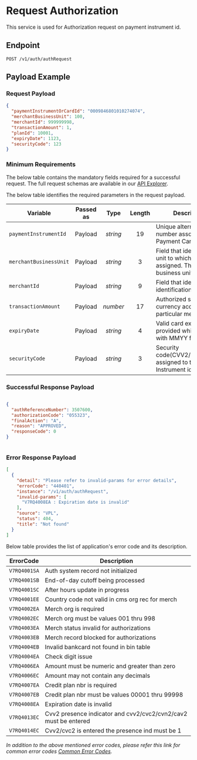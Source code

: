 # Request Authorization 

This service is used for Authorization request on payment instrument id.

## Endpoint

`POST /v1/auth/authRequest`

## Payload Example

### Request Payload

```json
{
  "paymentInstrumentOrCardId": "0009846801010274074",
  "merchantBusinessUnit": 100,
  "merchantId": 999999998,
  "transactionAmount": 1,
  "planId": 10001,
  "expiryDate": 1123,
  "securityCode": 123
}
```

### Minimum Requirements

The below table contains the mandatory fields required for a successful request. The full request schemas are available in our [API Explorer](../api/?type=post&path=/v1/auth/authRequest).

The below table identifies the required parameters in the request payload.

| Variable | Passed as | Type | Length | Description/Values |
| -------- | :-------: | :--: | :------------: | ------------------ |
| `paymentInstrumentId` | Payload | *string* | 19 | Unique alternate identification number associated with Payment Card Number. |
| `merchantBusinessUnit` | Payload | *string* | 3 | Field that identifies the business unit to which the store is assigned. The values for the business unit are 001–998. |
| `merchantId` | Payload | *string* | 9 | Field that identifies the store identification number. |
| `transactionAmount` | Payload | *number* | 17 | Authorized sales amount in the currency accepted by the particular merchant. |
| `expiryDate` | Payload | *string* | 4 | Valid card expire date should be provided which is of 4 character with MMYY format. |
| `securityCode` | Payload | *string* | 3 | Security code(CVV2/CVC2/CAV2/CVN2) assigned to the payment Instrument id. |

### Successful Response Payload

```json

{
  "authReferenceNumber": 3507600,
  "authorizationCode": "055323",
  "finalAction": "A",
  "reason": "APPROVED",
  "responseCode": 0
}
 
```

### Error Response Payload

```json
[
  {
    "detail": "Please refer to invalid-params for error details",
    "errorCode": "440401",
    "instance": "/v1/auth/authRequest",
    "invalid-params": [
      "V7RQ4008EA : Expiration date is invalid"
    ],
    "source": "VPL",
    "status": 404,
    "title": "Not found"
  }
]
```

Below table provides the list of application's error code and its description.

| ErrorCode |  Description |
| --------  | ------------------ |
|`V7RQ4001SA` | Auth system record not initialized |
|`V7RQ4001SB` | End-of-day cutoff being processed | 
|`V7RQ4001SC` | After hours update in progress |
|`V7RQ4001EE` | Country code not valid in cms org rec for merch |
|`V7RQ4002EA` | Merch org is required |                                             
|`V7RQ4002EC` | Merch org must be values 001 thru 998 | 
|`V7RQ4003EA` | Merch status invalid for authorizations |
|`V7RQ4003EB` | Merch record blocked for authorizations | 
|`V7RQ4004EB` | Invalid bankcard not found in bin table |                          
|`V7RQ4004EA` | Check digit issue |                                                 
|`V7RQ4006EA` | Amount must be numeric and greater than zero |
|`V7RQ4006EC` | Amount may not contain any decimals | 
|`V7RQ4007EA` | Credit plan nbr is required |
|`V7RQ4007EB` | Credit plan nbr must be values 00001 thru 99998 | 
|`V7RQ4008EA` | Expiration date is invalid |
|`V7RQ4013EC` | Cvv2 presence indicator and cvv2/cvc2/cvn2/cav2 must be entered | 
|`V7RQ4014EC` | Cvv2/cvc2 is entered the presence ind must be 1 |   

*In addition to the above mentioned error codes, please refer this link for common error codes [Common Error Codes](?path=docs/Common_Error_Code.md).*